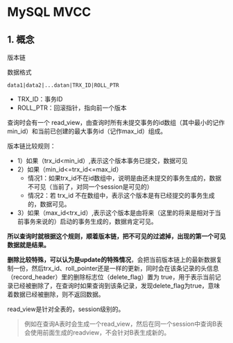 # MySQL MVCC

## 1. 概念

版本链

数据格式

```shell
data1|data2|...datan|TRX_ID|ROLL_PTR
```

* TRX_ID：事务ID
* ROLL_PTR：回滚指针，指向前一个版本



查询时会有一个 read_view，由查询时所有未提交事务的id数组（其中最小的记作min_id）和当前已创建的最大事务id（记作max_id）组成。

版本链比较规则：

* 1）如果（trx_id<min_id）,表示这个版本事务已提交，数据可见
* 2）如果（min_id<=trx_id<=max_id）
  * 情况1：如果trx_id不在id数组中，说明是由还未提交的事务生成的，数据不可见（当前了，对同一个session是可见的）
  * 情况2：若 trx_id 不在数组中，表示这个版本是有已经提交的事务生成的，数据可见。
* 3）如果（max_id<trx_id）,表示这个版本是由将来（这里的将来是相对于当前事务来说的）启动的事务生成的，数据肯定可见。

**所以查询时就根据这个规则，顺着版本链，把不可见的过滤掉，出现的第一个可见数据就是结果。**

**删除比较特殊，可以认为是update的特殊情况**，会把当前版本链上的最新数据复制一份，然后trx_id、roll_pointer还是一样的更新，同时会在该条记录的头信息（record_header）里的删除标志位（delete_flag）置为 true，用于表示当前记录已经被删除了，在查询时如果查询到该条记录，发现delete_flag为true，意味着数据已经被删除，则不返回数据。



read_view是针对全表的，session级别的。

> 例如在查询A表时会生成一个read_view，然后在同一个session中查询B表会使用前面生成的readview，不会针对B表生成新的。